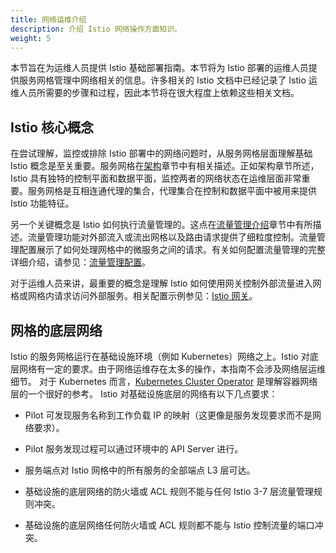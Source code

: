 ```yaml
---
title: 网络运维介绍
description: 介绍 Istio 网络操作方面知识。
weight: 5
---
```


本节旨在为运维人员提供 Istio 基础部署指南。本节将为 Istio 部署的运维人员提供服务网格管理中网络相关的信息。许多相关的 Istio 文档中已经记录了 Istio 运维人员所需要的步骤和过程，因此本节将在很大程度上依赖这些相关文档。

## Istio 核心概念

在尝试理解，监控或排除 Istio 部署中的网络问题时，从服务网格层面理解基础 Istio 概念是至关重要。服务网格在[架构](/zh/docs/concepts/what-is-istio/#架构)章节中有相关描述。正如架构章节所述，Istio 具有独特的控制平面和数据平面，监控两者的网络状态在运维层面非常重要。服务网格是互相连通代理的集合，代理集合在控制和数据平面中被用来提供 Istio 功能特征。

另一个关键概念是 Istio 如何执行流量管理的。这点在[流量管理介绍](/zh/docs/concepts/traffic-management)章节中有所描述。流量管理功能对外部流入或流出网格以及路由请求提供了细粒度控制。流量管理配置展示了如何处理网格中的微服务之间的请求。有关如何配置流量管理的完整详细介绍，请参见：[流量管理配置](/zh/docs/tasks/traffic-management)。

对于运维人员来讲，最重要的概念是理解 Istio 如何使用网关控制外部流量进入网格或网格内请求访问外部服务。相关配置示例参见：[Istio 网关](/zh/docs/concepts/traffic-management/#gateway)。

## 网格的底层网络

Istio 的服务网格运行在基础设施环境（例如 Kubernetes）网络之上。Istio 对底层网络有一定的要求。由于网络运维存在太多的操作，本指南不会涉及网络层运维细节。 对于 Kubernetes 而言，[Kubernetes Cluster Operator](https://kubernetes.io/docs/user-journeys/users/cluster-operator/foundational/) 是理解容器网络层的一个很好的参考。
Istio 对基础设施底层的网络有以下几点要求：

* Pilot 可发现服务名称到工作负载 IP 的映射（这更像是服务发现要求而不是网络要求）。

* Pilot 服务发现过程可以通过环境中的 API Server 进行。

* 服务端点对 Istio 网格中的所有服务的全部端点 L3 层可达。

* 基础设施的底层网络的防火墙或 ACL 规则不能与任何 Istio 3-7 层流量管理规则冲突。

* 基础设施的底层网络任何防火墙或 ACL 规则都不能与 Istio 控制流量的端口冲突。